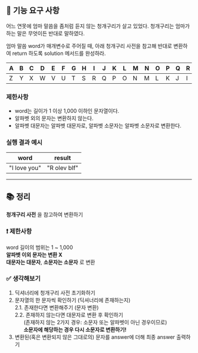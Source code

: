 ## 🚀 기능 요구 사항

어느 연못에 엄마 말씀을 좀처럼 듣지 않는 청개구리가 살고 있었다. 청개구리는 엄마가 하는 말은 무엇이든 반대로 말하였다.

엄마 말씀 word가 매개변수로 주어질 때, 아래 청개구리 사전을 참고해 반대로 변환하여 return 하도록 solution 메서드를 완성하라.

| A | B | C | D | E | F | G | H | I | J | K | L | M | N | O | P | Q | R | S | T | U | V | W | X | Y | Z |
| --- | --- | --- | --- | --- | --- | --- | --- | --- | --- | --- | --- | --- | --- | --- | --- | --- | --- | --- | --- | --- | --- | --- | --- | --- | --- |
| Z | Y | X | W | V | U | T | S | R | Q | P | O | N | M | L | K | J | I | H | G | F | E | D | C | B | A |

### 제한사항

- word는 길이가 1 이상 1,000 이하인 문자열이다.
- 알파벳 외의 문자는 변환하지 않는다.
- 알파벳 대문자는 알파벳 대문자로, 알파벳 소문자는 알파벳 소문자로 변환한다.

### 실행 결과 예시

| word | result |
| --- | --- |
| "I love you" | "R olev blf" |

---

## 📚 정리

__청개구리 사전__ 을 참고하여 변환하기

### ❗ 제한사항  
word 길이의 범위는 1 ~ 1,000  
__알파벳 이외 문자는 변환 X__  
__대문자는 대문자__, __소문자는 소문자__ 로 변환      

### ✅ 생각해보기
1. 딕셔너리에 청개구리 사전 초기화하기  
2. 문자열의 한 문자씩 확인하기 (딕셔너리에 존재하는지)  
   2.1. 존재한다면 변환해주기 (문자 변환)  
   2.2. 존재하지 않는다면 대문자로 변환 후 확인하기  
    &nbsp; &nbsp; &nbsp; (존재하지 않는 2가지 경우: 소문자 또는 알파벳이 아닌 경우이므로)  
    &nbsp; &nbsp; &nbsp; __소문자에 해당하는 경우 다시 소문자로 변환하기!__  
3. 변환된(혹은 변환되지 않은 그대로의) 문자를 answer에 더해 최종 answer 출력하기